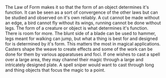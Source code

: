 The Law of Form makes it so that the form of an object determines it's function. It can be seen as a sort of convergence of the other laws but can be studied and observed on it's own reliably. A cut cannot be made without an edge, a bird cannot fly without its wings, running cannot be done without legs. The form of a creature or object is what determines it's function. There is room for more. The blunt side of a blade can be used to hammer, legs meant for walking can jump, but what a thing is best for and designed for is determined by it's form. This matters the most in magical applications. Casters shape the weave to create effects and some of the work can be done for them by various apparatuses and foci. If one wishes to cast a spell over a large area, they may channel their magic through a large and intricately designed plate. A spell sniper would want to cast through long and thing objects that focus the magic to a point.